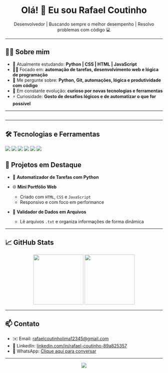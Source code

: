 <h1 align="center">Olá! 👋 Eu sou Rafael Coutinho</h1>

<p align="center">
  Desenvolvedor | Buscando sempre o melhor desempenho | Resolvo problemas com código 💻
</p>

---

## 👨‍💻 Sobre mim

- 🔭 Atualmente estudando: **Python | CSS | HTML | JavaScript**
- 👨‍💻 Focado em: **automação de tarefas, desenvolvimento web e lógica de programação**
- 💬 Me pergunte sobre: **Python, Git, automações, lógica e produtividade com código**
- 🎯 Em constante evolução: **curioso por novas tecnologias e ferramentas**
- ⚡ Curiosidade: **Gosto de desafios lógicos e de automatizar o que for possível**

---

## 

---

## 🛠️ Tecnologias e Ferramentas

<p>
  <img src="https://img.shields.io/badge/-Python-333333?style=flat&logo=python" />
  <img src="https://img.shields.io/badge/-HTML5-333333?style=flat&logo=html5" />
  <img src="https://img.shields.io/badge/-CSS3-333333?style=flat&logo=css3" />
  <img src="https://img.shields.io/badge/-JavaScript-333333?style=flat&logo=javascript" />
  <img src="https://img.shields.io/badge/-Git-333333?style=flat&logo=git" />
  <img src="https://img.shields.io/badge/-VS%20Code-333333?style=flat&logo=visual-studio-code" />
</p>

## 🚀 Projetos em Destaque

- 🔧 **Automatizador de Tarefas com Python**

- 🌐 **Mini Portfólio Web**
  - Criado com `HTML`, `CSS` e `JavaScript`
  - Responsivo e com foco em performance

- 🧹 **Validador de Dados em Arquivos**
  - Lê arquivos `.txt` e organiza informações de forma dinâmica

---

## 📈 GitHub Stats

<p align="center">
  <img height="160em" src="https://github-readme-stats.vercel.app/api?username=rafaelcoutinholima&show_icons=true&theme=dracula&count_private=true" />
  <img height="160em" src="https://github-readme-stats.vercel.app/api/top-langs/?username=rafaelcoutinholima&layout=compact&theme=dracula" />
</p>

---

## 📫 Contato

- ✉️ Email: [rafaelcoutinholima12345@gmail.com](mailto:rafaelcoutinholima12345@gmail.com)
- 💼 LinkedIn: [linkedin.com/in/rafael-coutinho-89a825357](https://linkedin.com/in/rafael-coutinho-89a825357)
- 📱 WhatsApp: [Clique aqui para conversar](https://wa.me/5581981060511)

---

<p align="center">
  <img src="https://readme-typing-svg.demolab.com/?lines=Codando+o+futuro...;Sempre+aprendendo+coisas+novas!;Python+é+vida!&center=true&width=380&height=45">
</p>
